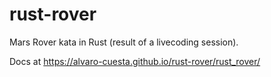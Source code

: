 # rust-rover

Mars Rover kata in Rust (result of a livecoding session).

Docs at https://alvaro-cuesta.github.io/rust-rover/rust_rover/

